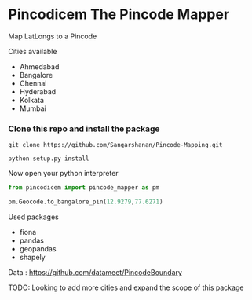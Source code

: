 # Pincodicem The Pincode Mapper

Map LatLongs to a Pincode 

Cities available 

- Ahmedabad	
- Bangalore	
- Chennai	
- Hyderabad	
- Kolkata	
- Mumbai	


### Clone this repo and install the package  

```
git clone https://github.com/Sangarshanan/Pincode-Mapping.git

python setup.py install
```

Now open your python interpreter

```python
from pincodicem import pincode_mapper as pm

pm.Geocode.to_bangalore_pin(12.9279,77.6271)
```

Used packages 

- fiona
- pandas 
- geopandas
- shapely

Data : https://github.com/datameet/PincodeBoundary

TODO: Looking to add more cities and expand the scope of this package
